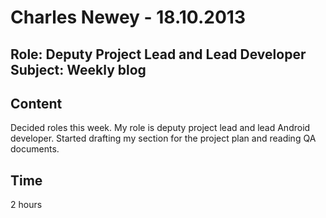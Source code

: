 Charles Newey - 18.10.2013
===============
Role: Deputy Project Lead and Lead Developer
Subject: Weekly blog
---------------

Content
-------
Decided roles this week. My role is deputy project lead and lead Android developer. Started drafting my section for the project plan and reading QA documents.

Time
----
2 hours
